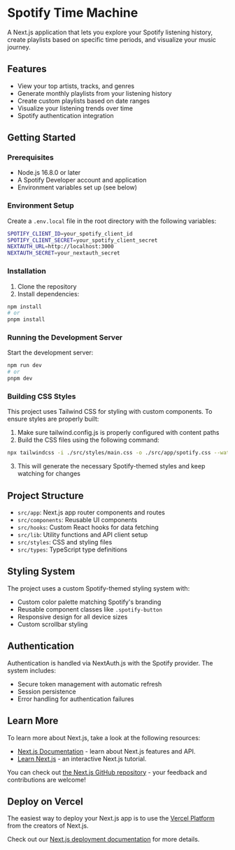 # Spotify Time Machine

A Next.js application that lets you explore your Spotify listening history, create playlists based on specific time periods, and visualize your music journey.

## Features

- View your top artists, tracks, and genres
- Generate monthly playlists from your listening history
- Create custom playlists based on date ranges
- Visualize your listening trends over time
- Spotify authentication integration

## Getting Started

### Prerequisites

- Node.js 16.8.0 or later
- A Spotify Developer account and application
- Environment variables set up (see below)

### Environment Setup

Create a `.env.local` file in the root directory with the following variables:

```bash
SPOTIFY_CLIENT_ID=your_spotify_client_id
SPOTIFY_CLIENT_SECRET=your_spotify_client_secret
NEXTAUTH_URL=http://localhost:3000
NEXTAUTH_SECRET=your_nextauth_secret
```

### Installation

1. Clone the repository
2. Install dependencies:

```bash
npm install
# or
pnpm install
```

### Running the Development Server

Start the development server:

```bash
npm run dev
# or
pnpm dev
```

### Building CSS Styles

This project uses Tailwind CSS for styling with custom components. To ensure styles are properly built:

1. Make sure tailwind.config.js is properly configured with content paths
2. Build the CSS files using the following command:

```bash
npx tailwindcss -i ./src/styles/main.css -o ./src/app/spotify.css --watch
```

3. This will generate the necessary Spotify-themed styles and keep watching for changes

## Project Structure

- `src/app`: Next.js app router components and routes
- `src/components`: Reusable UI components
- `src/hooks`: Custom React hooks for data fetching
- `src/lib`: Utility functions and API client setup
- `src/styles`: CSS and styling files
- `src/types`: TypeScript type definitions

## Styling System

The project uses a custom Spotify-themed styling system with:

- Custom color palette matching Spotify's branding
- Reusable component classes like `.spotify-button`
- Responsive design for all device sizes
- Custom scrollbar styling

## Authentication

Authentication is handled via NextAuth.js with the Spotify provider. The system includes:

- Secure token management with automatic refresh
- Session persistence
- Error handling for authentication failures

## Learn More

To learn more about Next.js, take a look at the following resources:

- [Next.js Documentation](https://nextjs.org/docs) - learn about Next.js features and API.
- [Learn Next.js](https://nextjs.org/learn) - an interactive Next.js tutorial.

You can check out [the Next.js GitHub repository](https://github.com/vercel/next.js) - your feedback and contributions are welcome!

## Deploy on Vercel

The easiest way to deploy your Next.js app is to use the [Vercel Platform](https://vercel.com/new?utm_medium=default-template&filter=next.js&utm_source=create-next-app&utm_campaign=create-next-app-readme) from the creators of Next.js.

Check out our [Next.js deployment documentation](https://nextjs.org/docs/app/building-your-application/deploying) for more details.
